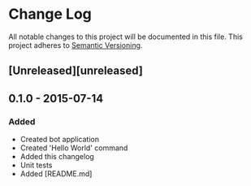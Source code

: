 # Change Log
All notable changes to this project will be documented in this file.
This project adheres to [Semantic Versioning](http://semver.org/).

## [Unreleased][unreleased]

## 0.1.0 - 2015-07-14 
### Added
* Created bot application
* Created 'Hello World' command
* Added this changelog
* Unit tests
* Added [README.md]
